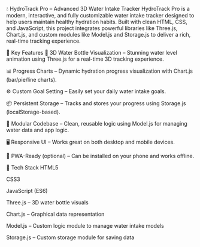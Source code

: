 💧 HydroTrack Pro – Advanced 3D Water Intake Tracker
HydroTrack Pro is a modern, interactive, and fully customizable water intake tracker designed to help users maintain healthy hydration habits. Built with clean HTML, CSS, and JavaScript, this project integrates powerful libraries like Three.js, Chart.js, and custom modules like Model.js and Storage.js to deliver a rich, real-time tracking experience.

🚀 Key Features
🧴 3D Water Bottle Visualization – Stunning water level animation using Three.js for a real-time 3D tracking experience.

📊 Progress Charts – Dynamic hydration progress visualization with Chart.js (bar/pie/line charts).

⚙️ Custom Goal Setting – Easily set your daily water intake goals.

📦 Persistent Storage – Tracks and stores your progress using Storage.js (localStorage-based).

🧠 Modular Codebase – Clean, reusable logic using Model.js for managing water data and app logic.

🖥️ Responsive UI – Works great on both desktop and mobile devices.

📱 PWA-Ready (optional) – Can be installed on your phone and works offline.

🧰 Tech Stack
HTML5

CSS3

JavaScript (ES6)

Three.js – 3D water bottle visuals

Chart.js – Graphical data representation

Model.js – Custom logic module to manage water intake models

Storage.js – Custom storage module for saving data
